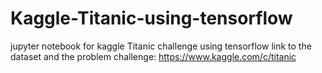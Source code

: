 # Kaggle-Titanic-using-tensorflow
jupyter notebook for kaggle Titanic challenge using tensorflow
link to the dataset and the problem challenge:
https://www.kaggle.com/c/titanic
